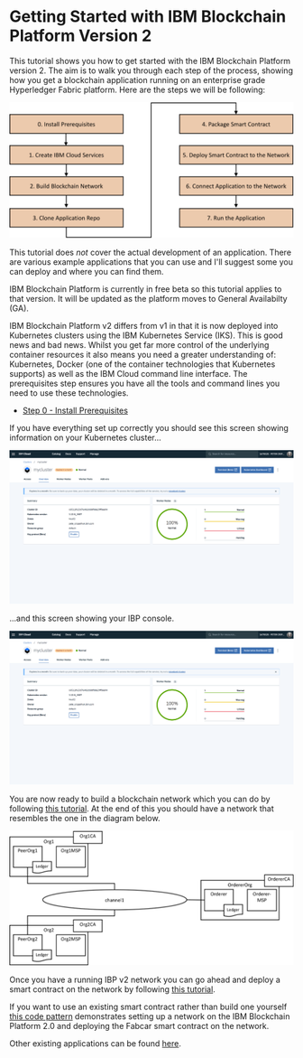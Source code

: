 # Getting Started with IBM Blockchain Platform Version 2
This tutorial shows you how to get started with the IBM Blockchain Platform version 2. The aim is to walk you through each step of the process, showing how you get a blockchain application running on an enterprise grade Hyperledger Fabric platform. Here are the steps we will be following:

![Tutorial Steps](images/tutorial-steps.png)

This tutorial does _not_ cover the actual development of an application. There are various example applications that you can use and I'll suggest some you can deploy and where you can find them.

IBM Blockchain Platform is currently in free beta so this tutorial applies to that version. It will be updated as the platform moves to General Availabilty (GA).

IBM Blockchain Platform v2 differs from v1 in that it is now deployed into Kubernetes clusters using the IBM Kubernetes Service (IKS). This is good news and bad news. Whilst you get far more control of the underlying container resources it also means you need a greater understanding of: Kubernetes, Docker (one of the container technologies that Kubernetes supports) as well as the IBM Cloud command line interface. The prerequisites step ensures you have all the tools and command lines you need to use these technologies.

- [Step 0 - Install Prerequisites](docs/prereqs.md)

If you have everything set up correctly you should see this screen showing information on your Kubernetes cluster...

![Kubernetes Cluster](images/image01.png)

...and this screen showing your IBP console.

![Blockchain Console](images/image01.png)

You are now ready to build a blockchain network which you can do by following [this tutorial](https://cloud.ibm.com/docs/services/blockchain/howto?topic=blockchain-ibp-console-build-network#ibp-console-build-network). At the end of this you should have a network that resembles the one in the diagram below.

![Kubernetes Cluster](images/image03.png)

Once you have a running IBP v2 network you can go ahead and deploy a smart contract on the network by following [this tutorial](https://cloud.ibm.com/docs/services/blockchain/howto?topic=blockchain-ibp-console-smart-contracts#ibp-console-smart-contracts).

If you want to use an existing smart contract rather than build one yourself [this code pattern](https://developer.ibm.com/patterns/write-a-smart-contract-for-the-fabcarcommercial-paper-or-iks-cluster-with-saas-v2-beta-network-think/) demonstrates setting up a network on the IBM Blockchain Platform 2.0 and deploying the Fabcar smart contract on the network. 

Other existing applications can be found [here](https://cloud.ibm.com/docs/services/blockchain/howto?topic=blockchain-ibp-console-app#ibp-console-app).